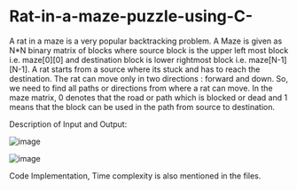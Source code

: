 # Rat-in-a-maze-puzzle-using-C-
A rat in a maze is a very popular backtracking problem. A Maze is given as N*N binary matrix of blocks where source block is the upper left most block i.e. maze[0][0] and destination block is lower rightmost block i.e. maze[N-1][N-1]. A rat starts from a source where its stuck and has to reach the destination. The rat can move only in two directions : forward and down. So, we need to find all paths or directions from where a rat can move. 
In the maze matrix, 0 denotes that the road or path which is blocked or dead and 1 means that the block can be used in the path from source to destination.

Description of Input and Output:

![image](https://user-images.githubusercontent.com/90863360/182780306-78c3544b-4e18-43d7-b369-a71f550eff10.png)

![image](https://user-images.githubusercontent.com/90863360/182780339-ea94b6be-7d68-463f-97b2-9036abffafd1.png)

Code Implementation, Time complexity is also mentioned in the files. 
